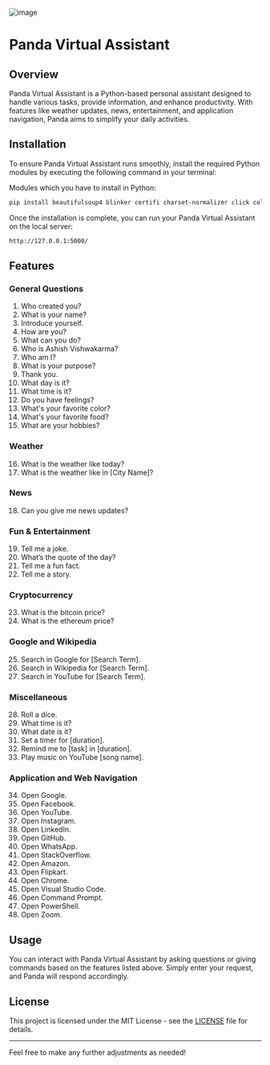 ![image](https://github.com/user-attachments/assets/f1684496-39b6-4c67-84bb-8962dc880342)


# Panda Virtual Assistant

## Overview

Panda Virtual Assistant is a Python-based personal assistant designed to handle various tasks, provide information, and enhance productivity. With features like weather updates, news, entertainment, and application navigation, Panda aims to simplify your daily activities.

## Installation

To ensure Panda Virtual Assistant runs smoothly, install the required Python modules by executing the following command in your terminal:

Modules which you have to install in Python:
>>>
```bash
pip install beautifulsoup4 blinker certifi charset-normalizer click colorama comtypes Flask Flask-Cors idna imagetk itsdangerous Jinja2 MarkupSafe MouseInfo numpy pandas pillow pip PyAudio PyAutoGUI PyGetWindow PyMsgBox pyperclip pypiwin32 PyRect PyScreeze python-dateutil python-dotenv pyttsx3 pytweening pytz pywin32 requests scipy setuptools six soupsieve SpeechRecognition typing_extensions tzdata urllib3 Werkzeug wheel wikipedia-api

```

Once the installation is complete, you can run your Panda Virtual Assistant on the local server:

```bash
http://127.0.0.1:5000/
```

## Features

### General Questions
1. Who created you?
2. What is your name?
3. Introduce yourself.
4. How are you?
5. What can you do?
6. Who is Ashish Vishwakarma?
7. Who am I?
8. What is your purpose?
9. Thank you.
10. What day is it?
11. What time is it?
12. Do you have feelings?
13. What's your favorite color?
14. What's your favorite food?
15. What are your hobbies?

### Weather
16. What is the weather like today?
17. What is the weather like in [City Name]?

### News
18. Can you give me news updates?

### Fun & Entertainment
19. Tell me a joke.
20. What’s the quote of the day?
21. Tell me a fun fact.
22. Tell me a story.

### Cryptocurrency
23. What is the bitcoin price?
24. What is the ethereum price?

### Google and Wikipedia
25. Search in Google for [Search Term].
26. Search in Wikipedia for [Search Term].
27. Search in YouTube for [Search Term].

### Miscellaneous
28. Roll a dice.
29. What time is it?
30. What date is it?
31. Set a timer for [duration].
32. Remind me to [task] in [duration].
33. Play music on YouTube [song name].

### Application and Web Navigation
34. Open Google.
35. Open Facebook.
36. Open YouTube.
37. Open Instagram.
38. Open LinkedIn.
39. Open GitHub.
40. Open WhatsApp.
41. Open StackOverflow.
42. Open Amazon.
43. Open Flipkart.
44. Open Chrome.
45. Open Visual Studio Code.
46. Open Command Prompt.
47. Open PowerShell.
48. Open Zoom.

## Usage

You can interact with Panda Virtual Assistant by asking questions or giving commands based on the features listed above. Simply enter your request, and Panda will respond accordingly.

## License

This project is licensed under the MIT License - see the [LICENSE](LICENSE) file for details.

---

Feel free to make any further adjustments as needed!
